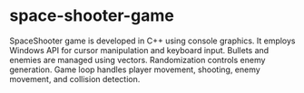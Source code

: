 # space-shooter-game
SpaceShooter game is developed in C++ using console graphics. It employs Windows API for cursor manipulation and keyboard input. Bullets and enemies are managed using vectors. Randomization controls enemy generation. Game loop handles player movement, shooting, enemy movement, and collision detection.

 
